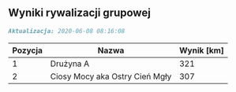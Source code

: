 ## Wyniki rywalizacji grupowej

```markdown
Aktualizacja: 2020-06-08 08:16:08
```

Pozycja | Nazwa | Wynik [km] |
------------ | -------------  | -------------
 1 |Drużyna A | 321 
 2 |Ciosy Mocy aka Ostry Cień Mgły | 307
